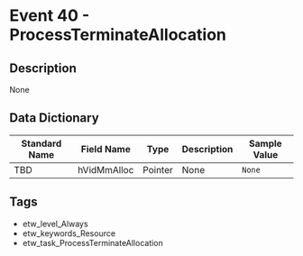 # Event 40 - ProcessTerminateAllocation

## Description
None

## Data Dictionary
|Standard Name|Field Name|Type|Description|Sample Value|
|---|---|---|---|---|
|TBD|hVidMmAlloc|Pointer|None|`None`|

## Tags
* etw_level_Always
* etw_keywords_Resource
* etw_task_ProcessTerminateAllocation